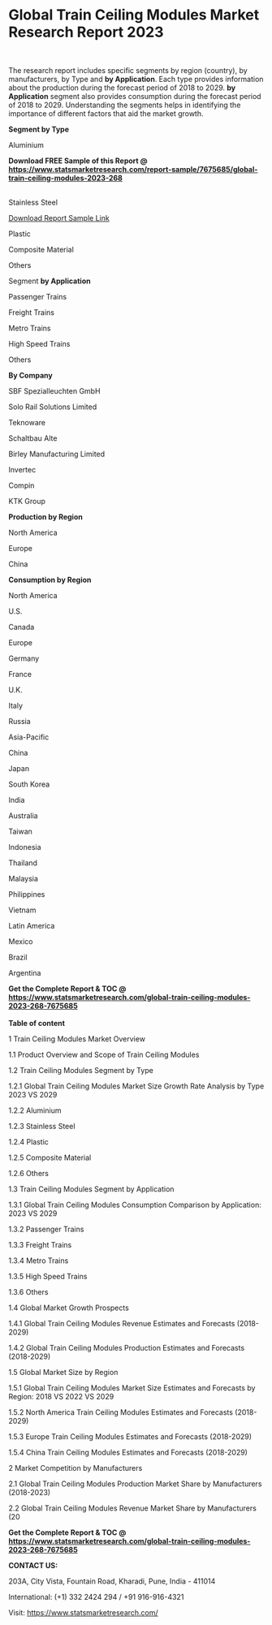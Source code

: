 <h1>Global Train Ceiling Modules Market Research Report 2023</h1><br/><p>The research report includes specific segments by region (country), by manufacturers, by Type and <strong>by Application</strong>. Each type provides information about the production during the forecast period of 2018 to 2029. <strong>by Application</strong> segment also provides consumption during the forecast period of 2018 to 2029. Understanding the segments helps in identifying the importance of different factors that aid the market growth.</p><p><strong>Segment by Type</strong></p><p>Aluminium</p><div><b>Download FREE Sample of this Report @ <a href="https://www.statsmarketresearch.com/download-free-sample/7675685/global-train-ceiling-modules-2023-268">https://www.statsmarketresearch.com/report-sample/7675685/global-train-ceiling-modules-2023-268</a></b></div><br><p>Stainless Steel</p><p><a href="https://www.statsmarketresearch.com/download-free-sample/7675685/global-train-ceiling-modules-2023-268">Download Report Sample Link</a></p><p>Plastic</p><p>Composite Material</p><p>Others</p><p>Segment <strong>by Application</strong></p><p>Passenger Trains</p><p>Freight Trains</p><p>Metro Trains</p><p>High Speed Trains</p><p>Others</p><p><strong>By Company</strong></p><p>SBF Spezialleuchten GmbH</p><p>Solo Rail Solutions Limited</p><p>Teknoware</p><p>Schaltbau Alte</p><p>Birley Manufacturing Limited</p><p>Invertec</p><p>Compin</p><p>KTK Group</p><p><strong>Production by Region</strong></p><p>North America</p><p>Europe</p><p>China</p><p><strong>Consumption by Region</strong></p><p>North America</p><p>U.S.</p><p>Canada</p><p>Europe</p><p>Germany</p><p>France</p><p>U.K.</p><p>Italy</p><p>Russia</p><p>Asia-Pacific</p><p>China</p><p>Japan</p><p>South Korea</p><p>India</p><p>Australia</p><p>Taiwan</p><p>Indonesia</p><p>Thailand</p><p>Malaysia</p><p>Philippines</p><p>Vietnam</p><p>Latin America</p><p>Mexico</p><p>Brazil</p><p>Argentina</p><div><b>Get the Complete Report & TOC @ <a href="https://www.statsmarketresearch.com/global-train-ceiling-modules-2023-268-7675685">https://www.statsmarketresearch.com/global-train-ceiling-modules-2023-268-7675685</a></b></div><br><b>Table of content</b><p>1 Train Ceiling Modules Market Overview<br />
 
  1.1 Product Overview and Scope of Train Ceiling Modules<br />
 
  1.2 Train Ceiling Modules Segment by Type<br />
 
  1.2.1 Global Train Ceiling Modules Market Size Growth Rate Analysis by Type 2023 VS 2029<br />
 
  1.2.2 Aluminium<br />
 
  1.2.3 Stainless Steel<br />
 
  1.2.4 Plastic<br />
 
  1.2.5 Composite Material<br />
 
  1.2.6 Others<br />
 
  1.3 Train Ceiling Modules Segment by Application<br />
 
  1.3.1 Global Train Ceiling Modules Consumption Comparison by Application: 2023 VS 2029<br />
 
  1.3.2 Passenger Trains<br />
 
  1.3.3 Freight Trains<br />
 
  1.3.4 Metro Trains<br />
 
  1.3.5 High Speed Trains<br />
 
  1.3.6 Others<br />
 
  1.4 Global Market Growth Prospects<br />
 
  1.4.1 Global Train Ceiling Modules Revenue Estimates and Forecasts (2018-2029)<br />
 
  1.4.2 Global Train Ceiling Modules Production Estimates and Forecasts (2018-2029)<br />
 
  1.5 Global Market Size by Region<br />
 
  1.5.1 Global Train Ceiling Modules Market Size Estimates and Forecasts by Region: 2018 VS 2022 VS 2029<br />
 
  1.5.2 North America Train Ceiling Modules Estimates and Forecasts (2018-2029)<br />
 
  1.5.3 Europe Train Ceiling Modules Estimates and Forecasts (2018-2029)<br />
 
  1.5.4 China Train Ceiling Modules Estimates and Forecasts (2018-2029)<br />
 
 2 Market Competition by Manufacturers<br />
 
  2.1 Global Train Ceiling Modules Production Market Share by Manufacturers (2018-2023)<br />
 
  2.2 Global Train Ceiling Modules Revenue Market Share by Manufacturers (20<br><div><b>Get the Complete Report & TOC @ <a href="https://www.statsmarketresearch.com/global-train-ceiling-modules-2023-268-7675685">https://www.statsmarketresearch.com/global-train-ceiling-modules-2023-268-7675685</a></b></div></p>
 
 <b>CONTACT US:</b><br>
 
 203A, City Vista, Fountain Road, Kharadi, Pune, India - 411014 <br>
 
 International: (+1) 332 2424 294 / +91 916-916-4321<br>
 
 Visit: <a href="https://www.statsmarketresearch.com/">https://www.statsmarketresearch.com/</a>
 
 <br>